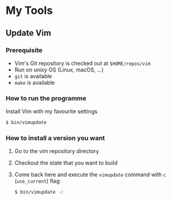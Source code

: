 # My Tools

## Update Vim

### Prerequisite

* Vim's Git repository is checked out at `$HOME/repos/vim`
* Run on unixy OS (Linux, macOS, ...)
* `git` is available
* `make` is available

### How to run the programme

Install Vim with my favourite settings

```sh
$ bin/vimupdate
```

### How to install a version you want

1. Go to the vim repository directory
1. Checkout the state that you want to build
1. Come back here and execute the `vimupdate` command with `c` (`use_current`) flag:

    ```sh
    $ bin/vimupdate -c
    ```
